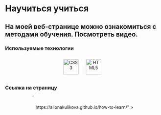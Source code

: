 # __Научиться учиться__  
## На моей веб-странице можно ознакомиться с методами обучения. Посмотреть видео. 

###  Используемые технологии 
<div align="center">   
<a href="https://www.w3schools.com/css/" target="_blank"><img style="margin: 10px" src="https://profilinator.rishav.dev/skills-assets/css3-original-wordmark.svg" alt="CSS3" height="50" /></a>  
<a href="https://en.wikipedia.org/wiki/HTML5" target="_blank"><img style="margin: 10px" src="https://profilinator.rishav.dev/skills-assets/html5-original-wordmark.svg" alt="HTML5" height="50" /></a>    
</div>

### Cсылка на страницу
<div align="center">
<img src="https://seonomad.net/sites/default/files/wiki/link-searching.jpg" align="center" style="width: 2%" /> https://alionakulikova.github.io/how-to-learn/" > 
  
</div>  
